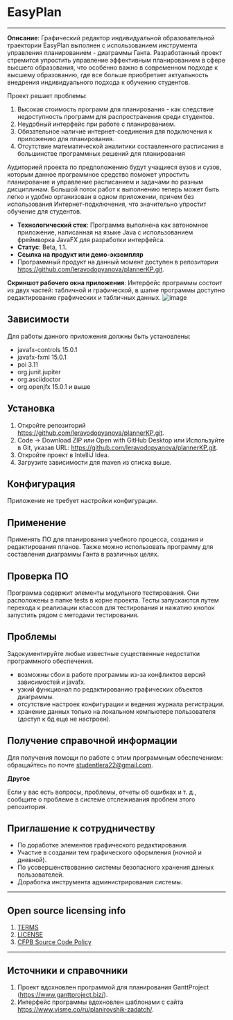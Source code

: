 # EasyPlan
----------------

**Описание**: Графический редактор индивидуальной образовательной траектории EasyPlan выполнен с использованием инструмента управления планированием - диаграммы Ганта. Разработанный проект стремится упростить управление эффективным планированием в сфере высшего образования, что особенно важно в современном подходе к высшему образованию, где все больше приобретает актуальность внедрения индивидуального подхода к обучению студентов.  

Проект решает проблемы:
  1. Высокая стоимость программ для планирования - как следствие недоступность программ для распространения среди студентов.
  2. Неудобный интерфейс при работе с планированием.
  3. Обязательное наличие интернет-соединения для подключения к приложению для планирования.
  4. Отсутствие математической аналитики составленного расписания в большинстве программных решений для планирования

Аудиторией проекта по предположению будут учащиеся вузов и сузов, которым данное программное средство поможет упростить планирование и управление расписанием и задачами по разным дисциплинам. Большой поток работ к выполнению теперь может быть легко и удобно организован в одном приложении, причем без использования Интернет-подключения, что значительно упростит обучение для студентов.


  - **Технологический стек**: Программа выполнена как автономное приложение, написанная на языке Java с использованием фреймворка JavaFX для разработки интерфейса. 
  - **Статус**:  Beta, 1.1.
  - **Ссылка на продукт или демо-экземпляр**
  - Программный продукт на данный момент доступен в репозитории https://github.com/leravodopyanova/plannerKP.git.


**Скриншот рабочего окна приложения**: Интерфейс программы состоит из двух частей: табличной и графической, в шапке программы доступно редактирование графических и табличных данных.
![image](https://user-images.githubusercontent.com/98982585/173137664-7573ea7b-219a-4646-b088-38cc7a5af77e.png)


## Зависимости

Для работы данного приложения должны быть установлены:
 - javafx-controls 15.0.1
 - javafx-fxml 15.0.1
 - poi 3.11
 - org.junit.jupiter
 - org.asciidoctor
 - org.openjfx 15.0.1 и выше

## Установка

1. Откройте репозиторий https://github.com/leravodopyanova/plannerKP.git.
2. Code -> Download ZIP или Open with GitHub Desktop или Используйте в Git, указав URL: https://github.com/leravodopyanova/plannerKP.git.
3. Откройте проект в IntelliJ Idea.
4. Загрузите зависимости для maven из списка выше.

## Конфигурация

Приложение не требует настройки конфигурации.

## Применение

Применять ПО для планирования учебного процесса, создания и редактирования планов. Также можно использовать программу для составления диаграммы Ганта в различных целях.

## Проверка ПО

Программа содержит элементы модульного тестирования. Они расположены в папке tests в корне проекта. Тесты запускаются путем перехода к реализации классов для тестирования и нажатию кнопок запустить рядом с методами тестирования.

## Проблемы

Задокументируйте любые известные существенные недостатки программного обеспечения.
- возможны сбои в работе программы из-за конфликтов версий зависимостей и javafx.
- узкий функционал по редактированию графических объектов диаграммы.
- отсутствие настроек конфигурации и ведения журнала регистрации.
- хранение данных только на локальном компьютере пользователя (доступ к бд еще не настроен).

## Получение справочной информации

Для получения помощи по работе с этим программным обеспечением: обращайтесь по почте studentlera22@gmail.com.

**Другое**

Если у вас есть вопросы, проблемы, отчеты об ошибках и т. д., сообщите о проблеме в системе отслеживания проблем этого репозитория.

## Приглашение к сотрудничеству

- По доработке элементов графического редактирования.
- Участие в создании тем графического оформления (ночной и дневной).
- По усовершенствованию системы безопасного хранения данных пользователей.
- Доработка инструмента администрирования системы.

----

## Open source licensing info
1. [TERMS](TERMS.md)
2. [LICENSE](LICENSE)
3. [CFPB Source Code Policy](https://github.com/cfpb/source-code-policy/)


----

## Источники и справочники
1. Проект вдохновлен программой для планирования GanttProject (https://www.ganttproject.biz/).
2. Интерфейс программы вдохновлен шаблонами с сайта https://www.visme.co/ru/planirovshik-zadatch/.
